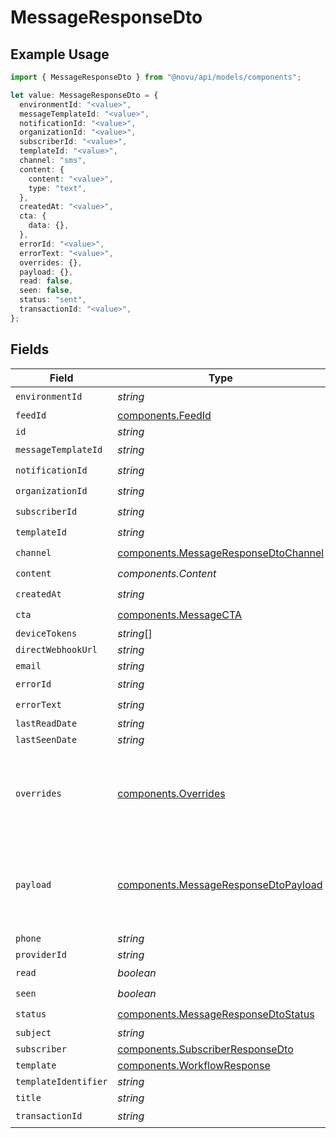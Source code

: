 # MessageResponseDto

## Example Usage

```typescript
import { MessageResponseDto } from "@novu/api/models/components";

let value: MessageResponseDto = {
  environmentId: "<value>",
  messageTemplateId: "<value>",
  notificationId: "<value>",
  organizationId: "<value>",
  subscriberId: "<value>",
  templateId: "<value>",
  channel: "sms",
  content: {
    content: "<value>",
    type: "text",
  },
  createdAt: "<value>",
  cta: {
    data: {},
  },
  errorId: "<value>",
  errorText: "<value>",
  overrides: {},
  payload: {},
  read: false,
  seen: false,
  status: "sent",
  transactionId: "<value>",
};
```

## Fields

| Field                                                                                        | Type                                                                                         | Required                                                                                     | Description                                                                                  |
| -------------------------------------------------------------------------------------------- | -------------------------------------------------------------------------------------------- | -------------------------------------------------------------------------------------------- | -------------------------------------------------------------------------------------------- |
| `environmentId`                                                                              | *string*                                                                                     | :heavy_check_mark:                                                                           | N/A                                                                                          |
| `feedId`                                                                                     | [components.FeedId](../../models/components/feedid.md)                                       | :heavy_minus_sign:                                                                           | N/A                                                                                          |
| `id`                                                                                         | *string*                                                                                     | :heavy_minus_sign:                                                                           | N/A                                                                                          |
| `messageTemplateId`                                                                          | *string*                                                                                     | :heavy_check_mark:                                                                           | N/A                                                                                          |
| `notificationId`                                                                             | *string*                                                                                     | :heavy_check_mark:                                                                           | N/A                                                                                          |
| `organizationId`                                                                             | *string*                                                                                     | :heavy_check_mark:                                                                           | N/A                                                                                          |
| `subscriberId`                                                                               | *string*                                                                                     | :heavy_check_mark:                                                                           | N/A                                                                                          |
| `templateId`                                                                                 | *string*                                                                                     | :heavy_check_mark:                                                                           | N/A                                                                                          |
| `channel`                                                                                    | [components.MessageResponseDtoChannel](../../models/components/messageresponsedtochannel.md) | :heavy_check_mark:                                                                           | N/A                                                                                          |
| `content`                                                                                    | *components.Content*                                                                         | :heavy_check_mark:                                                                           | N/A                                                                                          |
| `createdAt`                                                                                  | *string*                                                                                     | :heavy_check_mark:                                                                           | N/A                                                                                          |
| `cta`                                                                                        | [components.MessageCTA](../../models/components/messagecta.md)                               | :heavy_check_mark:                                                                           | N/A                                                                                          |
| `deviceTokens`                                                                               | *string*[]                                                                                   | :heavy_minus_sign:                                                                           | N/A                                                                                          |
| `directWebhookUrl`                                                                           | *string*                                                                                     | :heavy_minus_sign:                                                                           | N/A                                                                                          |
| `email`                                                                                      | *string*                                                                                     | :heavy_minus_sign:                                                                           | N/A                                                                                          |
| `errorId`                                                                                    | *string*                                                                                     | :heavy_check_mark:                                                                           | N/A                                                                                          |
| `errorText`                                                                                  | *string*                                                                                     | :heavy_check_mark:                                                                           | N/A                                                                                          |
| `lastReadDate`                                                                               | *string*                                                                                     | :heavy_minus_sign:                                                                           | N/A                                                                                          |
| `lastSeenDate`                                                                               | *string*                                                                                     | :heavy_minus_sign:                                                                           | N/A                                                                                          |
| `overrides`                                                                                  | [components.Overrides](../../models/components/overrides.md)                                 | :heavy_check_mark:                                                                           | Provider specific overrides used when triggering the notification                            |
| `payload`                                                                                    | [components.MessageResponseDtoPayload](../../models/components/messageresponsedtopayload.md) | :heavy_check_mark:                                                                           | The payload that was used to send the notification trigger                                   |
| `phone`                                                                                      | *string*                                                                                     | :heavy_minus_sign:                                                                           | N/A                                                                                          |
| `providerId`                                                                                 | *string*                                                                                     | :heavy_minus_sign:                                                                           | N/A                                                                                          |
| `read`                                                                                       | *boolean*                                                                                    | :heavy_check_mark:                                                                           | N/A                                                                                          |
| `seen`                                                                                       | *boolean*                                                                                    | :heavy_check_mark:                                                                           | N/A                                                                                          |
| `status`                                                                                     | [components.MessageResponseDtoStatus](../../models/components/messageresponsedtostatus.md)   | :heavy_check_mark:                                                                           | N/A                                                                                          |
| `subject`                                                                                    | *string*                                                                                     | :heavy_minus_sign:                                                                           | N/A                                                                                          |
| `subscriber`                                                                                 | [components.SubscriberResponseDto](../../models/components/subscriberresponsedto.md)         | :heavy_minus_sign:                                                                           | N/A                                                                                          |
| `template`                                                                                   | [components.WorkflowResponse](../../models/components/workflowresponse.md)                   | :heavy_minus_sign:                                                                           | N/A                                                                                          |
| `templateIdentifier`                                                                         | *string*                                                                                     | :heavy_minus_sign:                                                                           | N/A                                                                                          |
| `title`                                                                                      | *string*                                                                                     | :heavy_minus_sign:                                                                           | N/A                                                                                          |
| `transactionId`                                                                              | *string*                                                                                     | :heavy_check_mark:                                                                           | N/A                                                                                          |